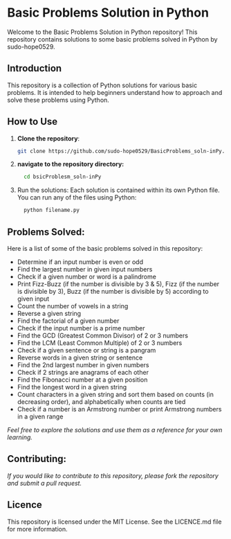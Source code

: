 # Basic Problems Solution in Python

Welcome to the Basic Problems Solution in Python repository! This repository contains solutions to some basic problems solved in Python by sudo-hope0529.

## Introduction

This repository is a collection of Python solutions for various basic problems. It is intended to help beginners understand how to approach and solve these problems using Python.

## How to Use

1. **Clone the repository**:
      ```bash
      git clone https://github.com/sudo-hope0529/BasicProblems_soln-inPy.git
      ```

2. **navigate to the repository directory:**
      ```bash
        cd bsicProblesm_soln-inPy
      ```
3. Run the solutions:
  Each solution is contained within its own Python file. You can run any of the files using Python:
     ```bash
       python filename.py
     ```

## **Problems Solved:**

Here is a list of some of the basic problems solved in this repository:
  
- Determine if an input number is even or odd
- Find the largest number in given input numbers
- Check if a given number or word is a palindrome
- Print Fizz-Buzz (if the number is divisible by 3 & 5), Fizz (if the number is divisible by 3), Buzz (if the number is divisible by 5) according to given input
- Count the number of vowels in a string
- Reverse a given string
- Find the factorial of a given number
- Check if the input number is a prime number
- Find the GCD (Greatest Common Divisor) of 2 or 3 numbers
- Find the LCM (Least Common Multiple) of 2 or 3 numbers
- Check if a given sentence or string is a pangram
- Reverse words in a given string or sentence
- Find the 2nd largest number in given numbers
- Check if 2 strings are anagrams of each other
- Find the Fibonacci number at a given position
- Find the longest word in a given string
- Count characters in a given string and sort them based on counts (in decreasing order), and alphabetically when counts are tied
- Check if a number is an Armstrong number or print Armstrong numbers in a given range

    
*Feel free to explore the solutions and use them as a reference for your own learning.*

## **Contributing:**
  *If you would like to contribute to this repository, please fork the repository and submit a pull request.*

## **Licence**
  This repository is licensed under the MIT License. See the LICENCE.md file for more information.
